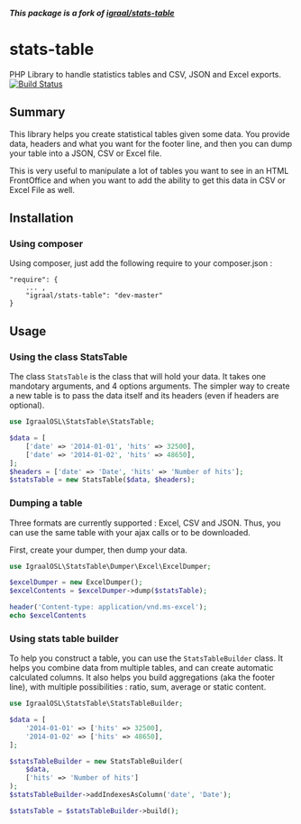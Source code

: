 ***This package is a fork of [igraal/stats-table](https://github.com/igraal/stats-table)***

stats-table
===========

PHP Library to handle statistics tables and CSV, JSON and Excel exports. [![Build Status](https://travis-ci.org/igraal/stats-table.png?branch=master)](https://travis-ci.org/igraal/stats-table)

Summary
-------

This library helps you create statistical tables given some data. You provide data, headers and what you want for the footer line, and then you can dump your table into a JSON, CSV or Excel file.

This is very useful to manipulate a lot of tables you want to see in an HTML FrontOffice and when you want to add the ability to get this data in CSV or Excel File as well.

Installation
------------

### Using composer

Using composer, just add the following require to your composer.json :

    "require": {
        ... ,
        "igraal/stats-table": "dev-master"
    }

Usage
-----

### Using the class StatsTable

The class `StatsTable` is the class that will hold your data. It takes one mandotary arguments, and 4 options arguments. The simpler way to create a new table is to pass the data itself and its headers (even if headers are optional).

```php
use IgraalOSL\StatsTable\StatsTable;

$data = [
    ['date' => '2014-01-01', 'hits' => 32500],
    ['date' => '2014-01-02', 'hits' => 48650],
];
$headers = ['date' => 'Date', 'hits' => 'Number of hits'];
$statsTable = new StatsTable($data, $headers);
```

### Dumping a table

Three formats are currently supported : Excel, CSV and JSON. Thus, you can use the same table with your ajax calls or to be downloaded.

First, create your dumper, then dump your data.

```php
use IgraalOSL\StatsTable\Dumper\Excel\ExcelDumper;

$excelDumper = new ExcelDumper();
$excelContents = $excelDumper->dump($statsTable);

header('Content-type: application/vnd.ms-excel');
echo $excelContents
```

### Using stats table builder

To help you construct a table, you can use the `StatsTableBuilder` class. It helps you combine data from multiple tables, and can create automatic calculated columns. It also helps you build aggregations (aka the footer line), with multiple possibilities : ratio, sum, average or static content.

```php
use IgraalOSL\StatsTable\StatsTableBuilder;

$data = [
    '2014-01-01' => ['hits' => 32500],
    '2014-01-02' => ['hits' => 48650],
];

$statsTableBuilder = new StatsTableBuilder(
    $data,
    ['hits' => 'Number of hits']
);
$statsTableBuilder->addIndexesAsColumn('date', 'Date');

$statsTable = $statsTableBuilder->build();
```
